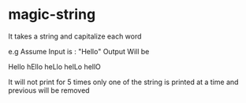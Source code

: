 # magic-string
It takes a string and capitalize each word

e.g 
Assume Input is : "Hello"
Output Will be

Hello
hEllo
heLlo
helLo
hellO

It will not print for 5 times only one of the string is printed at a time and previous will be removed
